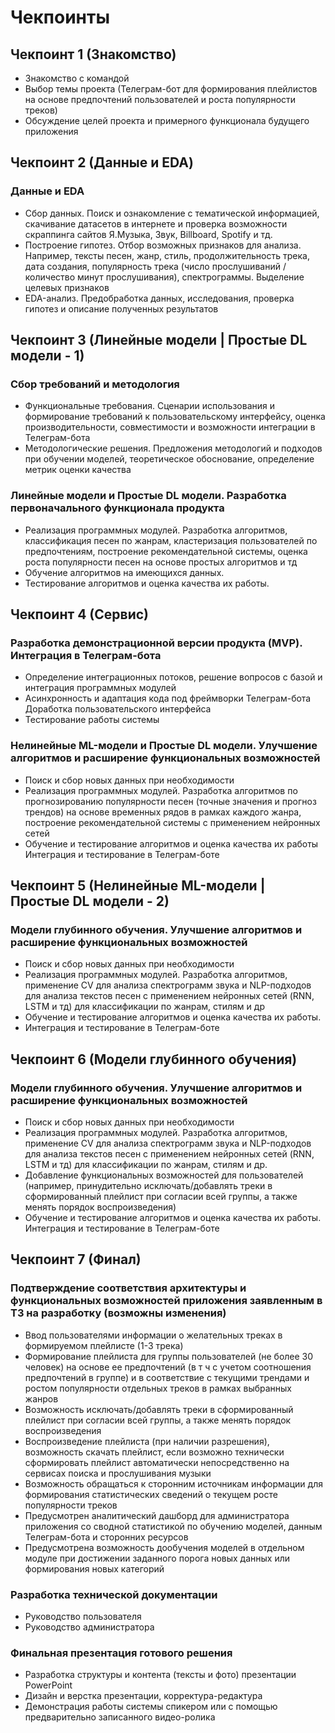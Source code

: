 # Чекпоинты

## Чекпоинт 1 (Знакомство)
- Знакомство с командой
- Выбор темы проекта (Телеграм-бот для формирования плейлистов  на основе предпочтений пользователей и роста популярности треков)
- Обсуждение целей проекта и примерного функционала будущего приложения

## Чекпоинт 2 (Данные и EDA)

### Данные и EDA
- Сбор данных. Поиск и ознакомление с тематической информацией, скачивание датасетов в интернете и проверка возможности скраппинга сайтов Я.Музыка, Звук, Billboard, Spotify и тд.
- Построение гипотез. Отбор возможных признаков для анализа. Например, тексты песен, жанр, стиль, продолжительность трека, дата создания, популярность трека (число прослушиваний / количество минут прослушивания), спектрограммы. Выделение целевых признаков
-   EDA-анализ. Предобработка данных, исследования, проверка гипотез и описание полученных результатов

## Чекпоинт 3 (Линейные модели  | Простые DL модели - 1)

### Сбор требований и методология
- Функциональные требования. Сценарии использования и формирование требований к пользовательскому интерфейсу, оценка производительности, совместимости и возможности интеграции в Телеграм-бота
- Методологические решения. Предложения методологий и подходов при обучении моделей, теоретическое обоснование, определение метрик оценки качества

### Линейные модели и Простые DL модели. Разработка первоначального функционала продукта
- Реализация программных модулей. Разработка алгоритмов, классификация песен по жанрам, кластеризация пользователей по предпочтениям, построение рекомендательной системы, оценка роста популярности песен на основе простых алгоритмов и тд
- Обучение алгоритмов на имеющихся данных.
- Тестирование алгоритмов и оценка качества их работы.

## Чекпоинт 4 (Сервис)

### Разработка демонстрационной версии продукта (MVP). Интеграция в Телеграм-бота
- Определение интеграционных потоков, решение вопросов с базой и интеграция программных модулей
- Асинхронность и адаптация кода под фреймворки Телеграм-бота
Доработка пользовательского интерфейса
- Тестирование работы системы

### Нелинейные ML-модели и Простые DL модели. Улучшение алгоритмов и расширение функциональных возможностей
- Поиск и сбор новых данных при необходимости
- Реализация программных модулей. Разработка алгоритмов по прогнозированию популярности песен (точные значения и прогноз трендов) на основе временных рядов в рамках каждого жанра, построение рекомендательной системы с применением нейронных сетей
- Обучение и тестирование алгоритмов и оценка качества их работы
Интеграция и тестирование в Телеграм-боте

## Чекпоинт 5 (Нелинейные ML-модели | Простые DL модели - 2)

### Модели глубинного обучения. Улучшение алгоритмов и расширение функциональных возможностей
- Поиск и сбор новых данных при необходимости
- Реализация программных модулей. Разработка алгоритмов, применение CV для анализа спектрограмм звука и NLP-подходов для анализа текстов песен с применением нейронных сетей (RNN, LSTM и тд) для классификации по жанрам, стилям и др
- Обучение и тестирование алгоритмов и оценка качества их работы.
- Интеграция и тестирование в Телеграм-боте

## Чекпоинт 6 (Модели глубинного обучения)

### Модели глубинного обучения. Улучшение алгоритмов и расширение функциональных возможностей
- Поиск и сбор новых данных при необходимости
- Реализация программных модулей. Разработка алгоритмов, применение CV для анализа спектрограмм звука и NLP-подходов для анализа текстов песен с применением нейронных сетей (RNN, LSTM и тд) для классификации по жанрам, стилям и др.
- Добавление функциональных возможностей для пользователей (например, принудительно исключать/добавлять треки в сформированный плейлист при согласии всей группы, а также менять порядок воспроизведения)
- Обучение и тестирование алгоритмов и оценка качества их работы.
Интеграция и тестирование в Телеграм-боте



## Чекпоинт 7  (Финал)
### Подтверждение соответствия архитектуры и функциональных возможностей приложения заявленным в ТЗ на разработку (возможны изменения)
- Ввод пользователями информации о желательных треках в формируемом плейлисте (1-3 трека)
- Формирование плейлиста для группы пользователей (не более 30 человек) на основе ее предпочтений (в т ч с учетом соотношения предпочтений в группе) и в соответствие с текущими трендами и ростом популярности отдельных треков в рамках выбранных жанров
- Возможность исключать/добавлять треки в сформированный плейлист при согласии всей группы, а также менять порядок воспроизведения
- Воспроизведение плейлиста (при наличии разрешения), возможность скачать плейлист, если возможно технически сформировать плейлист автоматически непосредственно на сервисах поиска и прослушивания музыки
- Возможность обращаться к сторонним источникам информации для формирования статистических сведений о текущем росте популярности треков
- Предусмотрен аналитический дашборд для администратора приложения со сводной статистикой по обучению моделей, данным Телеграм-бота и сторонних ресурсов
- Предусмотрена возможность дообучения моделей в отдельном модуле при достижении заданного порога новых данных или формирования новых категорий
### Разработка технической документации
- Руководство пользователя
- Руководство администратора
### Финальная презентация готового решения
- Разработка структуры и контента (тексты и фото) презентации PowerPoint
- Дизайн и верстка презентации, корректура-редактура
- Демонстрация работы системы спикером или с помощью предварительно записанного видео-ролика
